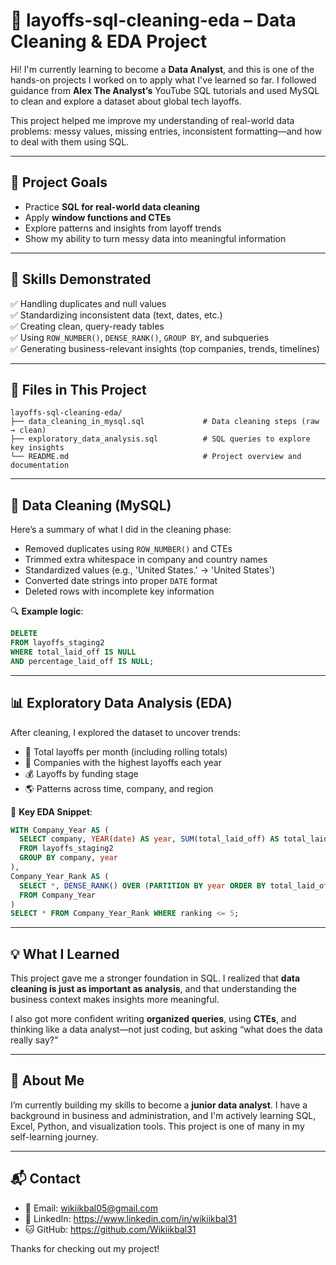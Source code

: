 # 🚀 layoffs-sql-cleaning-eda – Data Cleaning & EDA Project

Hi! I'm currently learning to become a **Data Analyst**, and this is one of the hands-on projects I worked on to apply what I've learned so far. I followed guidance from **Alex The Analyst’s** YouTube SQL tutorials and used MySQL to clean and explore a dataset about global tech layoffs.

This project helped me improve my understanding of real-world data problems: messy values, missing entries, inconsistent formatting—and how to deal with them using SQL.

---

## 🎯 Project Goals

- Practice **SQL for real-world data cleaning**
- Apply **window functions and CTEs**
- Explore patterns and insights from layoff trends
- Show my ability to turn messy data into meaningful information

---

## 📌 Skills Demonstrated

✅ Handling duplicates and null values  
✅ Standardizing inconsistent data (text, dates, etc.)  
✅ Creating clean, query-ready tables  
✅ Using `ROW_NUMBER()`, `DENSE_RANK()`, `GROUP BY`, and subqueries  
✅ Generating business-relevant insights (top companies, trends, timelines)

---

## 📁 Files in This Project

```
layoffs-sql-cleaning-eda/
├── data_cleaning_in_mysql.sql             # Data cleaning steps (raw → clean)
├── exploratory_data_analysis.sql          # SQL queries to explore key insights
└── README.md                              # Project overview and documentation
```

---

## 🧼 Data Cleaning (MySQL)

Here’s a summary of what I did in the cleaning phase:

- Removed duplicates using `ROW_NUMBER()` and CTEs
- Trimmed extra whitespace in company and country names
- Standardized values (e.g., 'United States.' → 'United States')
- Converted date strings into proper `DATE` format
- Deleted rows with incomplete key information

🔍 **Example logic**:
```sql
DELETE
FROM layoffs_staging2
WHERE total_laid_off IS NULL
AND percentage_laid_off IS NULL;
```

---

## 📊 Exploratory Data Analysis (EDA)

After cleaning, I explored the dataset to uncover trends:

- 📅 Total layoffs per month (including rolling totals)
- 🏢 Companies with the highest layoffs each year
- 💰 Layoffs by funding stage
- 🌎 Patterns across time, company, and region

📌 **Key EDA Snippet**:
```sql
WITH Company_Year AS (
  SELECT company, YEAR(date) AS year, SUM(total_laid_off) AS total_laid_off
  FROM layoffs_staging2
  GROUP BY company, year
),
Company_Year_Rank AS (
  SELECT *, DENSE_RANK() OVER (PARTITION BY year ORDER BY total_laid_off DESC) AS ranking
  FROM Company_Year
)
SELECT * FROM Company_Year_Rank WHERE ranking <= 5;
```

---

## 💡 What I Learned

This project gave me a stronger foundation in SQL. I realized that **data cleaning is just as important as analysis**, and that understanding the business context makes insights more meaningful.

I also got more confident writing **organized queries**, using **CTEs**, and thinking like a data analyst—not just coding, but asking “what does the data really say?”

---

## 👋 About Me

I’m currently building my skills to become a **junior data analyst**. I have a background in business and administration, and I'm actively learning SQL, Excel, Python, and visualization tools. This project is one of many in my self-learning journey.

---

## 📬 Contact

- 📧 Email: wikiikbal05@gmail.com  
- 💼 LinkedIn: https://www.linkedin.com/in/wikiikbal31  
- 🐱 GitHub: https://github.com/Wikiikbal31

Thanks for checking out my project!
